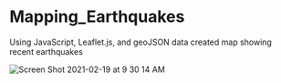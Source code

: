 # Mapping_Earthquakes

Using JavaScript, Leaflet.js, and geoJSON data created map showing recent earthquakes

![Screen Shot 2021-02-19 at 9 30 14 AM](https://user-images.githubusercontent.com/16258584/108524957-3502c680-7295-11eb-961e-d616966f790c.png)
